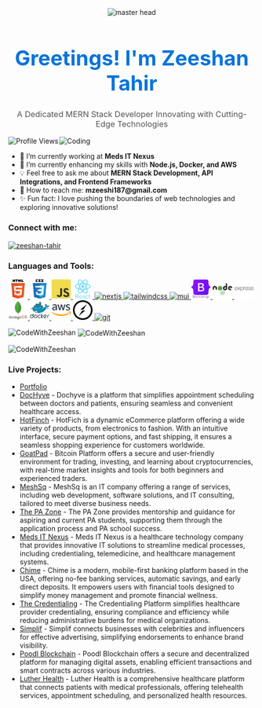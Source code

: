 ﻿<!-- Professional Header with Centered Image and Title -->
<div align="center">
  <img src="https://media.giphy.com/media/qgQUggAC3Pfv687qPC/giphy.gif" alt="master head" width="600">
</div>
<h1 align="center" style="font-size: 3em; font-weight: bold; color: #0A74DA;">
  Greetings! I'm Zeeshan Tahir
</h1>
<h3 align="center" style="font-weight: normal; color: #555;">
  A Dedicated MERN Stack Developer Innovating with Cutting-Edge Technologies
</h3>

<!-- Animated GIF of coding on the right side -->
<img align="right" alt="Coding" width="400" src="https://miro.medium.com/v2/resize:fit:828/format:webp/1*zVnWJtyGOX_kUIDm6ccCfQ.gif">

<!-- Profile views count -->
<p align="left">
  <img src="https://komarev.com/ghpvc/?username=CodeWithZeeshan&label=Profile%20views&color=0e75b6&style=flat" alt="Profile Views" />
</p>

<!-- Introduction section -->
<ul>
  <li>🏢 I’m currently working at <strong>Meds IT Nexus</strong></li>
  <li>🚀 I’m currently enhancing my skills with <strong>Node.js, Docker, and AWS</strong></li>
  <li>💡 Feel free to ask me about <strong>MERN Stack Development, API Integrations, and Frontend Frameworks</strong></li>
  <li>📧 How to reach me: <strong>mzeeshi187@gmail.com</strong></li>
  <li>✨ Fun fact: I love pushing the boundaries of web technologies and exploring innovative solutions!</li>
</ul>


<!-- Connect with me section -->
<h3 align="left">Connect with me:</h3>
<p align="left">
  <a href="https://www.linkedin.com/in/thezeeshantahir/" target="_blank">
    <img align="center" src="https://raw.githubusercontent.com/rahuldkjain/github-profile-readme-generator/master/src/images/icons/Social/linked-in-alt.svg" alt="zeeshan-tahir" height="30" width="40" />
  </a>
</p>

<!-- Languages and Tools section -->
<h3 align="left">Languages and Tools:</h3>
<p align="left">
  <a href="https://www.w3.org/html/" target="_blank" rel="noreferrer">
    <img src="https://raw.githubusercontent.com/devicons/devicon/master/icons/html5/html5-original-wordmark.svg" alt="html5" width="40" height="40"/>
  </a>
  <a href="https://www.w3schools.com/css/" target="_blank" rel="noreferrer">
    <img src="https://raw.githubusercontent.com/devicons/devicon/master/icons/css3/css3-original-wordmark.svg" alt="css3" width="40" height="40"/>
  </a>
  <a href="https://developer.mozilla.org/en-US/docs/Web/JavaScript" target="_blank" rel="noreferrer">
    <img src="https://raw.githubusercontent.com/devicons/devicon/master/icons/javascript/javascript-original.svg" alt="javascript" width="40" height="40"/>
  </a>
  <a href="https://reactjs.org/" target="_blank" rel="noreferrer">
    <img src="https://raw.githubusercontent.com/devicons/devicon/master/icons/react/react-original-wordmark.svg" alt="react" width="40" height="40"/>
  </a>
  <a href="https://nextjs.org" target="_blank" rel="noreferrer">
    <img src="https://cdn.worldvectorlogo.com/logos/next-js.svg" alt="nextjs" width="40" height="40"/>
  </a>
  <a href="https://tailwindcss.com/" target="_blank" rel="noreferrer">
    <img src="https://www.vectorlogo.zone/logos/tailwindcss/tailwindcss-icon.svg" alt="tailwindcss" width="40" height="40"/>
  </a>
  <a href="https://mui.com/" target="_blank" rel="noreferrer">
    <img src="https://cdn.worldvectorlogo.com/logos/material-ui-1.svg" alt="mui" width="40" height="40"/>
  </a>
  
  <a href="https://getbootstrap.com/" target="_blank" rel="noreferrer">
    <img src="https://raw.githubusercontent.com/devicons/devicon/master/icons/bootstrap/bootstrap-original-wordmark.svg" alt="bootstrap" width="40" height="40"/>
  </a>
  <a href="https://nodejs.org" target="_blank" rel="noreferrer">
    <img src="https://raw.githubusercontent.com/devicons/devicon/master/icons/nodejs/nodejs-original-wordmark.svg" alt="nodejs" width="40" height="40"/>
  </a>
  <a href="https://expressjs.com/" target="_blank" rel="noreferrer">
    <img src="https://raw.githubusercontent.com/devicons/devicon/master/icons/express/express-original-wordmark.svg" alt="expressjs" width="40" height="40"/>
  </a>
  <a href="https://www.mongodb.com/" target="_blank" rel="noreferrer">
    <img src="https://raw.githubusercontent.com/devicons/devicon/master/icons/mongodb/mongodb-original-wordmark.svg" alt="mongodb" width="40" height="40"/>
  </a>
  <a href="https://www.docker.com/" target="_blank" rel="noreferrer">
    <img src="https://raw.githubusercontent.com/devicons/devicon/master/icons/docker/docker-original-wordmark.svg" alt="docker" width="40" height="40"/>
  </a>
  <a href="https://aws.amazon.com/" target="_blank" rel="noreferrer">
    <img src="https://raw.githubusercontent.com/devicons/devicon/master/icons/amazonwebservices/amazonwebservices-original-wordmark.svg" alt="aws" width="40" height="40"/>
  </a>
  <a href="https://socket.io/" target="_blank" rel="noreferrer">
    <img src="https://raw.githubusercontent.com/devicons/devicon/master/icons/socketio/socketio-original.svg" alt="socket.io" width="40" height="40"/>
  </a>
  <a href="https://git-scm.com/" target="_blank" rel="noreferrer">
    <img src="https://www.vectorlogo.zone/logos/git-scm/git-scm-icon.svg" alt="git" width="40" height="40"/>
  </a>
</p>

<!-- GitHub stats -->
<p><img align="left" src="https://github-readme-stats.vercel.app/api/top-langs?username=CodeWithZeeshan&show_icons=true&locale=en&layout=compact" alt="CodeWithZeeshan" /></p>
<p>&nbsp;<img align="center" src="https://github-readme-stats.vercel.app/api?username=CodeWithZeeshan&show_icons=true&locale=en" alt="CodeWithZeeshan" /></p>
<p><img align="center" src="https://github-readme-streak-stats.herokuapp.com/?user=CodeWithZeeshan&" alt="CodeWithZeeshan" /></p>

<!-- Live Projects section -->
<h3 align="left">Live Projects:</h3>
<ul>
  <li><a href="https://zeeshan-developer-portfolio.vercel.app/">Portfolio</a></li>
  <li><a href="http://dochyve.com/">DocHyve</a> - Dochyve is a platform that simplifies appointment scheduling between doctors and patients, ensuring seamless and convenient healthcare access.</li>
  <li><a href="https://hotfinch.com/">HotFinch</a> - HotFich is a dynamic eCommerce platform offering a wide variety of products, from electronics to fashion. With an intuitive interface, secure payment options, and fast shipping, it ensures a seamless shopping experience for customers worldwide.</li>
  <li><a href="https://goatpad.app/">GoatPad</a> - Bitcoin Platform offers a secure and user-friendly environment for trading, investing, and learning about cryptocurrencies, with real-time market insights and tools for both beginners and experienced traders.</li>
  <li><a href="https://meshsq.com/">MeshSq</a> - MeshSq is an IT company offering a range of services, including web development, software solutions, and IT consulting, tailored to meet diverse business needs.</li>
  <li><a href="https://thepazone.com/">The PA Zone</a> - The PA Zone provides mentorship and guidance for aspiring and current PA students, supporting them through the application process and PA school success.</li>
  <li><a href="http://medsitnexus.com/">Meds IT Nexus</a> - Meds IT Nexus is a healthcare technology company that provides innovative IT solutions to streamline medical processes, including credentialing, telemedicine, and healthcare management systems.</li>
  <li><a href="https://www.chime.com/">Chime</a> - Chime is a modern, mobile-first banking platform based in the USA, offering no-fee banking services, automatic savings, and early direct deposits. It empowers users with financial tools designed to simplify money management and promote financial wellness.</li>
  <li><a href="https://www.thecredentialing.com/">The Credentialing</a> - The Credentialing Platform simplifies healthcare provider credentialing, ensuring compliance and efficiency while reducing administrative burdens for medical organizations.</li>
  <li><a href="https://simplif.com/">Simplif</a> - Simplif connects businesses with celebrities and influencers for effective advertising, simplifying endorsements to enhance brand visibility.</li>
  <li><a href="https://poodl.org/">Poodl Blockchain</a> - Poodl Blockchain offers a secure and decentralized platform for managing digital assets, enabling efficient transactions and smart contracts across various industries.</li>
  <li><a href="https://luther.health/">Luther Health</a> - Luther Health is a comprehensive healthcare platform that connects patients with medical professionals, offering telehealth services, appointment scheduling, and personalized health resources.</li>
</ul>

